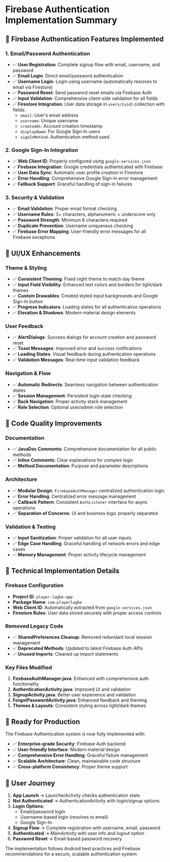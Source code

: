 # Firebase Authentication Implementation Summary

## 🔐 Firebase Authentication Features Implemented

### 1. Email/Password Authentication
- ✅ **User Registration**: Complete signup flow with email, username, and password
- ✅ **Email Login**: Direct email/password authentication
- ✅ **Username Login**: Login using username (automatically resolves to email via Firestore)
- ✅ **Password Reset**: Send password reset emails via Firebase Auth
- ✅ **Input Validation**: Comprehensive client-side validation for all fields
- ✅ **Firestore Integration**: User data storage in `users/{uid}` collection with fields:
  - `email`: User's email address
  - `username`: Unique username
  - `createdAt`: Account creation timestamp
  - `displayName`: For Google Sign-In users
  - `signInMethod`: Authentication method used

### 2. Google Sign-In Integration
- ✅ **Web Client ID**: Properly configured using `google-services.json`
- ✅ **Firebase Integration**: Google credentials authenticated with Firebase
- ✅ **User Data Sync**: Automatic user profile creation in Firestore
- ✅ **Error Handling**: Comprehensive Google Sign-In error management
- ✅ **Fallback Support**: Graceful handling of sign-in failures

### 3. Security & Validation
- ✅ **Email Validation**: Proper email format checking
- ✅ **Username Rules**: 3+ characters, alphanumeric + underscore only
- ✅ **Password Strength**: Minimum 6 characters required
- ✅ **Duplicate Prevention**: Username uniqueness checking
- ✅ **Firebase Error Mapping**: User-friendly error messages for all Firebase exceptions

## 🎨 UI/UX Enhancements

### Theme & Styling
- ✅ **Consistent Theming**: Fixed night theme to match day theme
- ✅ **Input Field Visibility**: Enhanced text colors and borders for light/dark themes
- ✅ **Custom Drawables**: Created styled input backgrounds and Google Sign-In button
- ✅ **Progress Indicators**: Loading states for all authentication operations
- ✅ **Elevation & Shadows**: Modern material design elements

### User Feedback
- ✅ **AlertDialogs**: Success dialogs for account creation and password reset
- ✅ **Toast Messages**: Improved error and success notifications
- ✅ **Loading States**: Visual feedback during authentication operations
- ✅ **Validation Messages**: Real-time input validation feedback

### Navigation & Flow
- ✅ **Automatic Redirects**: Seamless navigation between authentication states
- ✅ **Session Management**: Persistent login state checking
- ✅ **Back Navigation**: Proper activity stack management
- ✅ **Role Selection**: Optional user/admin role selection

## 🧹 Code Quality Improvements

### Documentation
- ✅ **JavaDoc Comments**: Comprehensive documentation for all public methods
- ✅ **Inline Comments**: Clear explanations for complex logic
- ✅ **Method Documentation**: Purpose and parameter descriptions

### Architecture
- ✅ **Modular Design**: `FirebaseAuthManager` centralized authentication logic
- ✅ **Error Handling**: Centralized error message management
- ✅ **Callback Pattern**: Consistent `AuthListener` interface for async operations
- ✅ **Separation of Concerns**: UI and business logic properly separated

### Validation & Testing
- ✅ **Input Sanitization**: Proper validation for all user inputs
- ✅ **Edge Case Handling**: Graceful handling of network errors and edge cases
- ✅ **Memory Management**: Proper activity lifecycle management

## 🔧 Technical Implementation Details

### Firebase Configuration
- **Project ID**: `player-lagbe-app`
- **Package Name**: `com.playerlagbe`
- **Web Client ID**: Automatically extracted from `google-services.json`
- **Firestore Rules**: User data stored securely with proper access controls

### Removed Legacy Code
- ✅ **SharedPreferences Cleanup**: Removed redundant local session management
- ✅ **Deprecated Methods**: Updated to latest Firebase Auth APIs
- ✅ **Unused Imports**: Cleaned up import statements

### Key Files Modified
1. **FirebaseAuthManager.java**: Enhanced with comprehensive auth functionality
2. **AuthenticationActivity.java**: Improved UI and validation
3. **SignupActivity.java**: Better user experience and validation
4. **ForgotPasswordActivity.java**: Enhanced feedback and theming
5. **Themes & Layouts**: Consistent styling across light/dark themes

## 🚀 Ready for Production

The Firebase Authentication system is now fully implemented with:
- ✅ **Enterprise-grade Security**: Firebase Auth backend
- ✅ **User-friendly Interface**: Modern material design
- ✅ **Comprehensive Error Handling**: Graceful failure management
- ✅ **Scalable Architecture**: Clean, maintainable code structure
- ✅ **Cross-platform Consistency**: Proper theme support

## 📱 User Journey

1. **App Launch** → LauncherActivity checks authentication state
2. **Not Authenticated** → AuthenticationActivity with login/signup options
3. **Login Options**:
   - Email/password login
   - Username-based login (resolves to email)
   - Google Sign-In
4. **Signup Flow** → Complete registration with username, email, password
5. **Authenticated** → MainActivity with user info and logout option
6. **Password Reset** → Email-based password recovery

The implementation follows Android best practices and Firebase recommendations for a secure, scalable authentication system.